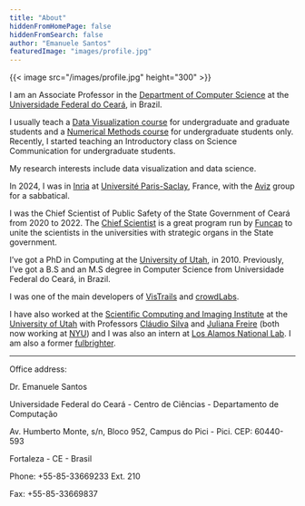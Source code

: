 ```yaml
---
title: "About"
hiddenFromHomePage: false
hiddenFromSearch: false
author: "Emanuele Santos"
featuredImage: "images/profile.jpg"
---
```

{{< image src="/images/profile.jpg" height="300" >}}


I am an Associate Professor in the [Department of Computer Science](http://portal.dc.ufc.br/) at the [Universidade Federal do Ceará](http://www.ufc.br), in Brazil. 

I usually teach a [Data Visualization course](https://www.youtube.com/playlist?list=PLomBG50UAP0mPI_8F43pf6v-4pw2Jtaoi) for undergraduate and graduate students and a [Numerical Methods course](https://www.youtube.com/playlist?list=PLomBG50UAP0m9ukqkap2GqlPXOBUq8FaL) for undergraduate students only. Recently, I started teaching an Introductory class on Science Communication for undergraduate students.
        
My research interests include data visualization and data science.

In 2024, I was in [Inria](https://www.inria.fr/en/inria-saclay-centre) at [Université Paris-Saclay](https://www.universite-paris-saclay.fr/en), France, with the [Aviz](https://aviz.fr/) group for a sabbatical.

I was the Chief Scientist of Public Safety of the State Government of Ceará from 2020 to 2022. The [Chief Scientist](https://www.funcap.ce.gov.br/programas-de-auxilio/cientista-chefe-geral/) is a great program run by [Funcap](https://www.funcap.ce.gov.br/) to unite the scientists in the universities with strategic organs in the State government. 

I’ve got a PhD in Computing at the [University of Utah](http://www.utah.edu), in 2010. Previously, I’ve got a B.S and an M.S degree in Computer Science from Universidade Federal do Ceará, in Brazil.

I was one of the main developers of [VisTrails](http://www.vistrails.org) and [crowdLabs](http://www.crowdlabs.org).

I have also worked at the [Scientific Computing and Imaging Institute](http://www.sci.utah.edu) at the [University of Utah](http://www.utah.edu) with Professors [Cláudio Silva](https://engineering.nyu.edu/faculty/claudio-silva) and [Juliana Freire](https://engineering.nyu.edu/faculty/juliana-freire) (both now working at [NYU](https://engineering.nyu.edu/)) and I was also an intern at [Los Alamos National Lab](http://www.lanl.gov). I am also a former [fulbrighter](http://www.iie.org/Fulbright/).

-----

Office address:

Dr. Emanuele Santos

Universidade Federal do Ceará - Centro de Ciências - Departamento de Computação

Av. Humberto Monte, s/n, Bloco 952, Campus do Pici - Pici. CEP: 60440-593

Fortaleza - CE - Brasil

Phone: +55-85-33669233 Ext. 210

Fax: +55-85-33669837

